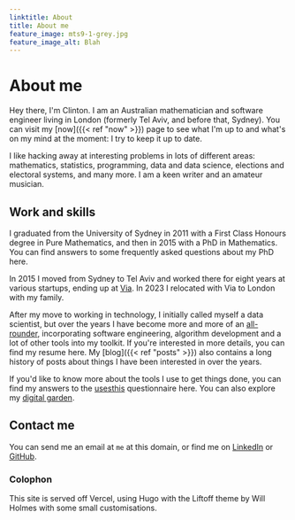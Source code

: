 ```yaml
---
linktitle: About
title: About me
feature_image: mts9-1-grey.jpg
feature_image_alt: Blah
---
```


# About me

Hey there, I'm Clinton. I am an Australian mathematician and software engineer living in London (formerly Tel Aviv, and before that, Sydney). You can visit my [now]({{< ref "now" >}}) page to see what I'm up to and what's on my mind at the moment: I try to keep it up to date. 

I like hacking away at interesting problems in lots of different areas: mathematics, statistics, programming, data and data science, elections and electoral systems, and many more. I am a keen writer and an amateur musician. 

## Work and skills

I graduated from the University of Sydney in 2011 with a First Class Honours degree in Pure Mathematics, and then in 2015 with a PhD in Mathematics. You can find answers to some frequently asked questions about my PhD here.

In 2015 I moved from Sydney to Tel Aviv and worked there for eight years at various startups, ending up at [Via](http://ridewithvia.com). In 2023 I relocated with Via to London with my family. 

After my move to working in technology, I initially called myself a data scientist, but over the years I have become more and more of an [all-rounder](https://en.wikipedia.org/wiki/All-rounder), incorporating software engineering, algorithm development and a lot of other tools into my toolkit. If you're interested in more details, you can find my resume here. My [blog]({{< ref "posts" >}}) also contains a long history of posts about things I have been interested in over the years. 

If you'd like to know more about the tools I use to get things done, you can find my answers to the [usesthis](http://usesthis.com) questionnaire here. You can also explore my [digital garden](http://mtsolitary.com). 

## Contact me

You can send me an email at `me` at this domain, or find me on [LinkedIn](https://www.linkedin.com/in/clintonboys/) or [GitHub](https://www.github.com/clintonboys). 

### Colophon

This site is served off Vercel, using Hugo with the Liftoff theme by Will Holmes with some small customisations. 

